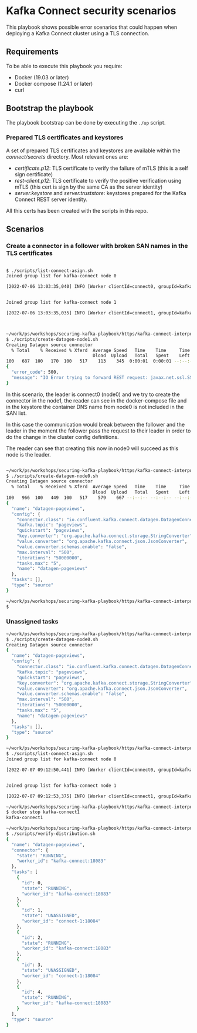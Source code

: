 # Kafka Connect security scenarios

This playbook shows possible error scenarios that could happen when deploying a Kafka Connect cluster using a TLS connection.

## Requirements

To be able to execute this playbook you require:

* Docker (19.03 or later)
* Docker compose (1.24.1 or later)
* curl

## Bootstrap the playbook

The playbook bootstrap can be done by executing the ```./up``` script.

### Prepared TLS certificates and keystores

A set of prepared TLS certificates and keystores are available within the _connect/secrets_ directory.
Most relevant ones are:

* _certificate.p12_: TLS certificate to verify the failure of mTLS (this is a self sign certificate)
* _rest-client.p12_: TLS certificate to verify the positive verification using mTLS (this cert is sign by the same CA as the server identity)
* _server.keystore_ and _server.truststore_: keystores prepared for the Kafka Connect REST server identity.

All this certs has been created with the scripts in this repo.

## Scenarios

### Create a connector in a follower with broken SAN names in the TLS certificates

```bash

$ ./scripts/list-connect-asign.sh                                                                                       2.7.0
Joined group list for kafka-connect node 0

[2022-07-06 13:03:35,040] INFO [Worker clientId=connect0, groupId=kafka-connect-cp] Joined group at generation 1 with protocol version 2 and got assignment: Assignment{error=0, leader='connect0-db458045-a1fe-42d6-9f40-2521e3a77963', leaderUrl='https://kafka-connect:18083/', offset=-1, connectorIds=[], taskIds=[], revokedConnectorIds=[], revokedTaskIds=[], delay=0} with rebalance delay: 0 (org.apache.kafka.connect.runtime.distributed.DistributedHerder)


Joined group list for kafka-connect node 1

[2022-07-06 13:03:35,035] INFO [Worker clientId=connect1, groupId=kafka-connect-cp] Joined group at generation 1 with protocol version 2 and got assignment: Assignment{error=0, leader='connect0-db458045-a1fe-42d6-9f40-2521e3a77963', leaderUrl='https://kafka-connect:18083/', offset=-1, connectorIds=[], taskIds=[], revokedConnectorIds=[], revokedTaskIds=[], delay=0} with rebalance delay: 0 (org.apache.kafka.connect.runtime.distributed.DistributedHerder)



~/work/ps/workshops/securing-kafka-playbook/https/kafka-connect-interpod on  master! ⌚ 15:05:26
$ ./scripts/create-datagen-node1.sh                                                                                     2.7.0
Creating Datagen source connector
  % Total    % Received % Xferd  Average Speed   Time    Time     Time  Current
                                 Dload  Upload   Total   Spent    Left  Speed
100   687  100   170  100   517    113    345  0:00:01  0:00:01 --:--:--   459
{
  "error_code": 500,
  "message": "IO Error trying to forward REST request: javax.net.ssl.SSLHandshakeException: No subject alternative DNS name matching kafka-connect found."
}
```

In this scenario, the leader is connect0 (node0) and we try to create the connector in the node1, the reader can see in the docker-compose file and in the keystore the container DNS name from node0 is not included in the SAN list.

In this case the communication would break between the follower and the leader in the moment the follower pass the request to their leader
in order to do the change in the cluster config definitions.

The reader can see that creating this now in node0 will succeed as this node is the leader.

```bash

~/work/ps/workshops/securing-kafka-playbook/https/kafka-connect-interpod on  master! ⌚ 15:05:43
$ ./scripts/create-datagen-node0.sh                                                                                     2.7.0
Creating Datagen source connector
  % Total    % Received % Xferd  Average Speed   Time    Time     Time  Current
                                 Dload  Upload   Total   Spent    Left  Speed
100   966  100   449  100   517    579    667 --:--:-- --:--:-- --:--:--  1244
{
  "name": "datagen-pageviews",
  "config": {
    "connector.class": "io.confluent.kafka.connect.datagen.DatagenConnector",
    "kafka.topic": "pageviews",
    "quickstart": "pageviews",
    "key.converter": "org.apache.kafka.connect.storage.StringConverter",
    "value.converter": "org.apache.kafka.connect.json.JsonConverter",
    "value.converter.schemas.enable": "false",
    "max.interval": "500",
    "iterations": "50000000",
    "tasks.max": "5",
    "name": "datagen-pageviews"
  },
  "tasks": [],
  "type": "source"
}

~/work/ps/workshops/securing-kafka-playbook/https/kafka-connect-interpod on  master! ⌚ 15:11:19
$
```


### Unassigned tasks

```bash
~/work/ps/workshops/securing-kafka-playbook/https/kafka-connect-interpod on  master! ⌚ 11:12:54
$ ./scripts/create-datagen-node0.sh                                                                                                                                                                      2.7.0
Creating Datagen source connector
{
  "name": "datagen-pageviews",
  "config": {
    "connector.class": "io.confluent.kafka.connect.datagen.DatagenConnector",
    "kafka.topic": "pageviews",
    "quickstart": "pageviews",
    "key.converter": "org.apache.kafka.connect.storage.StringConverter",
    "value.converter": "org.apache.kafka.connect.json.JsonConverter",
    "value.converter.schemas.enable": "false",
    "max.interval": "500",
    "iterations": "50000000",
    "tasks.max": "5",
    "name": "datagen-pageviews"
  },
  "tasks": [],
  "type": "source"
}
```

```bash
~/work/ps/workshops/securing-kafka-playbook/https/kafka-connect-interpod on  master! ⌚ 11:12:43
$ ./scripts/list-connect-asign.sh                                                                                                                                                                        2.7.0
Joined group list for kafka-connect node 0

[2022-07-07 09:12:50,441] INFO [Worker clientId=connect0, groupId=kafka-connect-cp] Joined group at generation 1 with protocol version 2 and got assignment: Assignment{error=0, leader='connect0-c1082ef1-28a1-42b4-8b1e-de9fa9a1a5d6', leaderUrl='https://kafka-connect:18083/', offset=-1, connectorIds=[], taskIds=[], revokedConnectorIds=[], revokedTaskIds=[], delay=0} with rebalance delay: 0 (org.apache.kafka.connect.runtime.distributed.DistributedHerder)


Joined group list for kafka-connect node 1

[2022-07-07 09:12:53,375] INFO [Worker clientId=connect1, groupId=kafka-connect-cp] Joined group at generation 2 with protocol version 2 and got assignment: Assignment{error=0, leader='connect0-c1082ef1-28a1-42b4-8b1e-de9fa9a1a5d6', leaderUrl='https://kafka-connect:18083/', offset=1, connectorIds=[], taskIds=[], revokedConnectorIds=[], revokedTaskIds=[], delay=0} with rebalance delay: 0 (org.apache.kafka.connect.runtime.distributed.DistributedHerder)

```


```bash
~/work/ps/workshops/securing-kafka-playbook/https/kafka-connect-interpod on  master! ⌚ 11:13:16
$ docker stop kafka-connect1
kafka-connect1

~/work/ps/workshops/securing-kafka-playbook/https/kafka-connect-interpod on  master! ⌚ 11:13:58
$ ./scripts/verify-distribution.sh
{
  "name": "datagen-pageviews",
  "connector": {
    "state": "RUNNING",
    "worker_id": "kafka-connect:18083"
  },
  "tasks": [
    {
      "id": 0,
      "state": "RUNNING",
      "worker_id": "kafka-connect:18083"
    },
    {
      "id": 1,
      "state": "UNASSIGNED",
      "worker_id": "connect-1:18084"
    },
    {
      "id": 2,
      "state": "RUNNING",
      "worker_id": "kafka-connect:18083"
    },
    {
      "id": 3,
      "state": "UNASSIGNED",
      "worker_id": "connect-1:18084"
    },
    {
      "id": 4,
      "state": "RUNNING",
      "worker_id": "kafka-connect:18083"
    }
  ],
  "type": "source"
}
```
